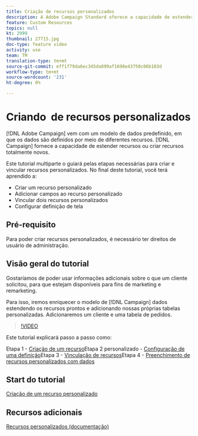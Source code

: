 ```yaml
---
title: Criação de recursos personalizados
description: A Adobe Campaign Standard oferece a capacidade de estender recursos ou criar recursos totalmente novos. Este tutorial multiparte o guiará pelas etapas necessárias para criar e vincular recursos personalizados.
feature: Custom Resources
topics: null
kt: 2999
thumbnail: 27715.jpg
doc-type: feature video
activity: use
team: TM
translation-type: tm+mt
source-git-commit: eff1f79da6ec345da899af1698e43750c06b103d
workflow-type: tm+mt
source-wordcount: '231'
ht-degree: 0%

---
```



# Criando &#x200B; de recursos personalizados

[!DNL Adobe Campaign] vem com um modelo de dados predefinido, em que os dados são definidos por meio de diferentes recursos. [!DNL Campaign] fornece a capacidade de estender recursos ou criar recursos totalmente novos.

Este tutorial multiparte o guiará pelas etapas necessárias para criar e vincular recursos personalizados. No final deste tutorial, você terá aprendido a:

* Criar um recurso personalizado
* Adicionar campos ao recurso personalizado
* Vincular dois recursos personalizados
* Configurar definição de tela

## Pré-requisito

Para poder criar recursos personalizados, é necessário ter direitos de usuário de administração.

## Visão geral do tutorial

Gostaríamos de poder usar informações adicionais sobre o que um cliente solicitou, para que estejam disponíveis para fins de marketing e remarketing.

Para isso, iremos enriquecer o modelo de [!DNL Campaign] dados estendendo os recursos prontos e adicionando nossas próprias tabelas personalizadas. Adicionaremos um cliente e uma tabela de pedidos.

>[!VIDEO](https://video.tv.adobe.com/v/27715?quality=9)

Este tutorial explicará passo a passo como:

Etapa 1 - [Criação de um recurso](./creating-a-custom-resource)Etapa 2 personalizado - [Configuração de uma definição](./configuring-a-screen-definition-for-a-custom-resource.md)Etapa 3 - [Vinculação de recursos](./linking-custom-resources.md)Etapa 4 - [Preenchimento de recursos personalizados com dados](./populate-custom-resources-with-data.md)

## Start do tutorial

[Criação de um recurso personalizado](./create-a-custom-resource)

## Recursos adicionais

[Recursos personalizados (documentação)](https://experienceleague.adobe.com/docs/campaign-standard/using/working-with-apis/global-concepts/custom-resources.html)
